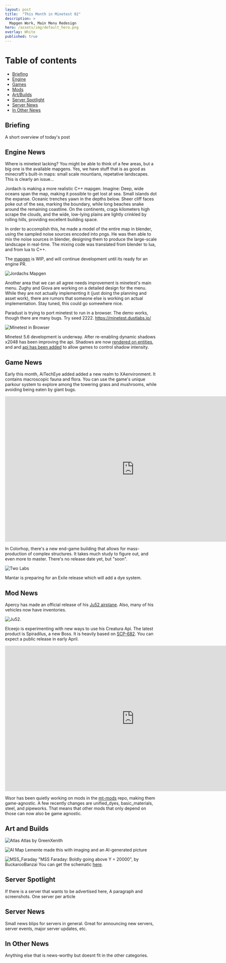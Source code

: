 ```yaml
---
layout: post
title:  "This Month in Minetest 02"
description: >
  Mapgen Work, Main Menu Redesign
hero: /assets/img/default_hero.png
overlay: White
published: true
---
```


# Table of contents
*  [Briefing](#overview)
*  [Engine](#engine)
*  [Games](#games)
*  [Mods](#mods)
*  [Art/Builds](#art)
*  [Server Spotlight](#s-spotlight)
*  [Server News](#s-news)
*  [In Other News](#o-news)


## Briefing <a name="overview"></a>


A short overview of today's post

## Engine News <a name="engine"></a>

Where is minetest lacking? You might be able to think of a few areas, but a big one is the available mapgens. Yes, we have stuff that is as good as minecraft's built-in maps: small scale mountians, repetative landscapes. This is clearly an issue...

Jordach is making a more realistic C++ mapgen. Imagine: Deep, wide oceans span the map, making it possible to get lost at sea. Small islands dot the expanse. Oceanic trenches yawn in the depths below. Sheer cliff faces poke out of the sea, marking the boundary, while long beaches snake around the remaining coastline. On the continents, crags kilometers high scrape the clouds, and the wide, low-lying plains are lightly crinkled by rolling hills, providing excellent building space. 

In order to accomplish this, he made a model of the entire map in blender, using the sampled noise sources encoded into pngs. He was then able to mix the noise sources in blender, designing them to produce the large-scale landscape in real-time. The mixing code was translated from blender to lua, and from lua to C++.

The [mapgen](https://github.com/Jordach/minetest/tree/mg_reverb) is WIP, and will continue development until its ready for an engine PR. 



![Jordachs Mapgen](/assets/img/jordach_mapgen.png?raw=true "Jordachs Mapgen")

Another area that we can all agree needs improvement is minetest's main menu. Zughy and Giova are working on a detailed design for the menu. While they are not actually implementing it (just doing the planning and asset work), there are rumors that someone else is working on actual implementation. Stay tuned, this could go somewhere nice.

Paradust is trying to port minetest to run in a browser. The demo works, though there are many bugs. Try seed 2222.
https://minetest.dustlabs.io/


![Minetest in Browser](/assets/img/minetest_in_browser.png?raw=true "Minetest in Browser")

Minetest 5.6 development is underway. After re-enabling dynamic shadows x2048 has been improving the api. Shadows are now [rendered on entities](https://github.com/minetest/minetest/pull/11747), and and [api has been added](https://github.com/minetest/minetest/pull/11944) to allow games to control shadow intensity.


## Game News <a name="games"></a>

Early this month, AiTechEye added added a new realm to XAenvironment. It contains macroscopic fauna and flora. You can use the game's unique parkour system to explore among the towering grass and mushrooms, while avoiding being eaten by giant bugs.

<iframe width="853" height="480" src="https://www.youtube.com/embed/ZqjNQ8NcXw0" title="YouTube video player" frameborder="0" allow="accelerometer; autoplay; clipboard-write; encrypted-media; gyroscope; picture-in-picture" allowfullscreen></iframe>


In Colorhop, there's a new end-game building that allows for mass-production of complex structures. It takes much study to figure out, and even more to master. There's no release date yet, but "soon".

![Two Labs](/assets/img/two_labs.png?raw=true "Two Labs")

Mantar is preparing for an Exile release which will add a dye system.

## Mod News <a name="mods"></a>

Apercy has made an official release of his [Ju52 airplane](https://content.minetest.net/packages/apercy/ju52/). Also, many of his vehicles now have inventories.

![Ju52](/assets/img/ju52.png?raw=true "Ju52"). 


Elceejo is experimenting with new ways to use his Creatura Api. The latest product is Spiradilus, a new Boss. It is heavily based on [SCP-682](https://scp-wiki.wikidot.com/scp-682). You can expect a public release in early April.
<iframe width="853" height="480" src="https://www.youtube.com/embed/fkrxO_gAJGg" title="YouTube video player" frameborder="0" allow="accelerometer; autoplay; clipboard-write; encrypted-media; gyroscope; picture-in-picture" allowfullscreen></iframe>


Wsor has been quietly working on mods in the [mt-mods](https://github.com/mt-mods) repo, making them game-agnostic. A few recently changes are unified_dyes, basic_materials, steel, and pipeworks. That means that other mods that only depend on those can now also be game agnostic.




## Art and Builds <a name="art"></a>

![Atlas](/assets/img/atlas.png?raw=true "Atlas")
Atlas by GreenXenith

![AI Map](/assets/img/ai_map.png?raw=true "AI Map")
Lemente made this with imaging and an AI-generated picture


![MSS_Faraday](/assets/img/MSS_Faraday.png?raw=true "MSS_Faraday")
"MSS Faraday: Boldly going above Y = 20000", by BuckarooBanzai
You can get the schematic [here](https://blockexchange.minetest.land/api/static/schema/BuckarooBanzai/mss_faraday).


## Server Spotlight <a name="s-spotlight"></a>


If there is a server that wants to be advertised here, A paragraph and screenshots.
One server per article

## Server News <a name="s-news"></a>


Small news blips for servers in general. Great for announcing new servers, server events, major server updates, etc.

## In Other News <a name="s-news"></a>


Anything else that is news-worthy but doesnt fit in the other categories.

